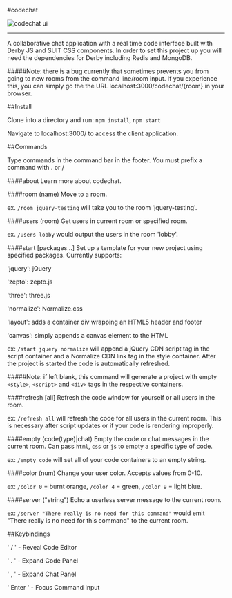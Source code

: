 #codechat

![codechat ui](http://www.ericmcd.com/blog/img/codechat-new-1.jpg) 

***

A collaborative chat application with a real time code interface built with Derby JS and SUIT CSS components. In order to set this project up you will need the dependencies for Derby including Redis and MongoDB.

#####Note: there is a bug currently that sometimes prevents you from going to new rooms from the command line/room input. If you experience this, you can simply go the the URL localhost:3000/codechat/{room} in your browser.

##Install

Clone into a directory and run: `npm install`, `npm start`

Navigate to localhost:3000/ to access the client application.

##Commands

Type commands in the command bar in the footer. You must prefix a command with . or /

####about
Learn more about codechat.

####room (name)
Move to a room.

ex. `/room jquery-testing` will take you to the room 'jquery-testing'. 


####users (room)
Get users in current room or specified room.

ex. `/users lobby` would output the users in the room 'lobby'.

####start [packages...]
Set up a template for your new project using specified packages. Currently supports:

'jquery': jQuery

'zepto': zepto.js

'three': three.js

'normalize': Normalize.css

'layout': adds a container div wrapping an HTML5 header and footer

'canvas': simply appends a canvas element to the HTML

ex: `/start jquery normalize` will append a jQuery CDN script tag in the script container and a Normalize CDN link tag in the style container. After the project is started the code is automatically refreshed. 

#####Note: if left blank, this command will generate a project with empty `<style>`, `<script>` and `<div>` tags in the respective containers.

####refresh [all]
Refresh the code window for yourself or all users in the room.

ex: `/refresh all` will refresh the code for all users in the current room. This is necessary after script updates or if your code is rendering improperly.

####empty (code(type)|chat)
Empty the code or chat messages in the current room. Can pass `html`, `css` or `js` to empty a specific type of code.

ex: `/empty code` will set all of your code containers to an empty string. 

####color (num)
Change your user color. Accepts values from 0-10.

ex: `/color 0` = burnt orange, `/color 4` = green, `/color 9` = light blue.

####server ("string")
Echo a userless server message to the current room.

ex: `/server "There really is no need for this command"` would emit "There really is no need for this command" to the current room.

##Keybindings

' / '     - Reveal Code Editor

' . '     - Expand Code Panel

' , '     - Expand Chat Panel

' Enter ' - Focus Command Input
